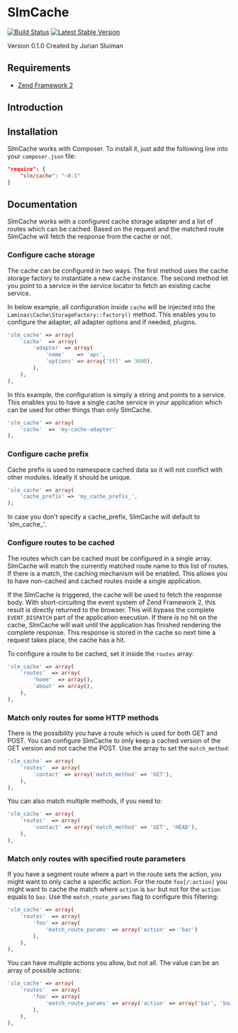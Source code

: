 SlmCache
========

[![Build Status](https://travis-ci.org/juriansluiman/SlmCache.png?branch=master)](https://travis-ci.org/juriansluiman/SlmCache)
[![Latest Stable Version](https://poser.pugx.org/slm/cache/v/stable.png)](https://packagist.org/packages/slm/cache)

Version 0.1.0 Created by Jurian Sluiman

Requirements
------------
* [Zend Framework 2](https://github.com/zendframework/zf2)

Introduction
------------


Installation
------------

SlmCache works with Composer. To install it, just add the following line into your `composer.json` file:

```json
"require": {
    "slm/cache": "~0.1"
}
```

Documentation
-------------
SlmCache works with a configured cache storage adapter and a list of routes which can be cached. Based on the request and the matched route SlmCache will fetch the response from the cache or not.

### Configure cache storage
The cache can be configured in two ways. The first method uses the cache storage factory to instantiate a new cache instance. The second method let you point to a service in the service locator to fetch an existing cache service.

In below example, all configuration inside `cache` will be injected into the `Laminas\Cache\StorageFactory::factory()` method. This enables you to configure the adapter, all adapter options and if needed, plugins.

```php
'slm_cache' => array(
    'cache'  => array(
        'adapter' => array(
            'name'    => 'apc',
            'options' => array('ttl' => 3600),
        ),
    ),
),
```

In this example, the configuration is simply a string and points to a service. This enables you to have a single cache service in your application which can be used for other things than only SlmCache.

```php
'slm_cache' => array(
    'cache'  => 'my-cache-adapter'
),
```

### Configure cache prefix
Cache prefix is used to namespace cached data so it will not conflict with other modules. Ideally it should be unique.

```php
'slm_cache' => array(
    'cache_prefix' => 'my_cache_prefix_',
);
```

In case you don't specify a cache_prefix, SlmCache will default to 'slm_cache_'.

### Configure routes to be cached
The routes which can be cached must be configured in a single array. SlmCache will match the currently matched route name to this list of routes. If there is a match, the caching mechanism will be enabled. This allows you to have non-cached and cached routes inside a single application.

If the SlmCache is triggered, the cache will be used to fetch the response body. With short-circuiting the event system of Zend Framework 2, this result is directly returned to the browser. This will bypass the complete `EVENT_DISPATCH` part of the application execution. If there is no hit on the cache, SlmCache will wait until the application has finished rendering the complete response. This response is stored in the cache so next time a request takes place, the cache has a hit.

To configure a route to be cached, set it inside the `routes` array:

```php
'slm_cache' => array(
    'routes'  => array(
        'home'  => array(),
        'about' => array(),
    ),
),
```

### Match only routes for some HTTP methods
There is the possibility you have a route which is used for both GET and POST. You can configure SlmCache to only keep a cached version of the GET version and not cache the POST. Use the array to set the `match_method`:

```php
'slm_cache' => array(
    'routes'  => array(
        'contact' => array('match_method' => 'GET'),
    ),
),
```

You can also match multiple methods, if you need to:

```php
'slm_cache' => array(
    'routes'  => array(
        'contact' => array('match_method' => 'GET', 'HEAD'),
    ),
),
```

### Match only routes with specified route parameters
If you have a segment route where a part in the route sets the action, you might want to only cache a specific action. For the route `foo[/:action]` you might want to cache the match where `action` is `bar` but not for the `action` equals to `baz`. Use the `match_route_params` flag to configure this filtering:

```php
'slm_cache' => array(
    'routes'  => array(
        'foo' => array(
            'match_route_params' => array('action' => 'bar')
        ),
    ),
),
```

You can have multiple actions you allow, but not all. The value can be an array of possible actions:

```php
'slm_cache' => array(
    'routes'  => array(
        'foo' => array(
            'match_route_params' => array('action' => array('bar', 'baz'))
        ),
    ),
),
```
